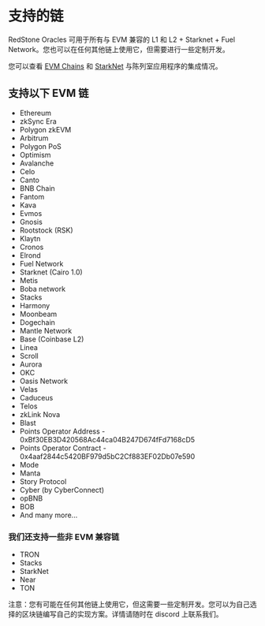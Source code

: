 
# 支持的链

RedStone Oracles 可用于所有与 EVM 兼容的 L1 和 L2 + Starknet + Fuel Network。您也可以在任何其他链上使用它，但需要进行一些定制开发。


您可以查看 [EVM Chains](https://showroom.redstone.finance/) 和 [StarkNet](https://starknet-showroom.redstone.finance/) 与陈列室应用程序的集成情况。

## 支持以下 EVM 链

- Ethereum
- zkSync Era
- Polygon zkEVM
- Arbitrum
- Polygon PoS
- Optimism
- Avalanche
- Celo
- Canto
- BNB Chain
- Fantom
- Kava
- Evmos
- Gnosis
- Rootstock (RSK)
- Klaytn
- Cronos
- Elrond
- Fuel Network
- Starknet (Cairo 1.0)
- Metis
- Boba network
- Stacks
- Harmony
- Moonbeam
- Dogechain
- Mantle Network
- Base (Coinbase L2)
- Linea
- Scroll
- Aurora
- OKC
- Oasis Network
- Velas
- Caduceus
- Telos
- zkLink Nova
- Blast
- Points Operator Address - 0xBf30EB3D420568Ac44ca04B247D674fFd7168cD5
- Points Operator Contract - 0x4aaf2844c5420BF979d5bC2Cf883EF02Db07e590
- Mode
- Manta
- Story Protocol
- Cyber (by CyberConnect)
- opBNB
- BOB
- And many more...


### 我们还支持一些非 EVM 兼容链

- TRON
- Stacks
- StarkNet
- Near
- TON


注意：您有可能在任何其他链上使用它，但这需要一些定制开发。您可以为自己选择的区块链编写自己的实现方案。详情请随时在 discord 上联系我们。
